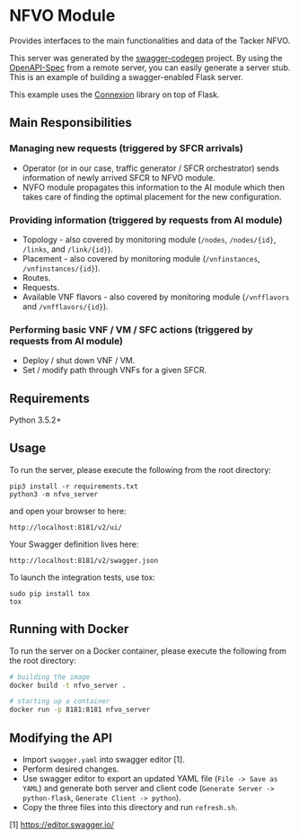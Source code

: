 # NFVO Module

Provides interfaces to the main functionalities and data of the Tacker NFVO.

This server was generated by the [swagger-codegen](https://github.com/swagger-api/swagger-codegen) project. By using the
[OpenAPI-Spec](https://github.com/swagger-api/swagger-core/wiki) from a remote server, you can easily generate a server stub.  This
is an example of building a swagger-enabled Flask server.

This example uses the [Connexion](https://github.com/zalando/connexion) library on top of Flask.
## Main Responsibilities

### Managing new requests (triggered by SFCR arrivals)

- Operator (or in our case, traffic generator / SFCR orchestrator) sends information of newly arrived SFCR to NFVO module.
- NVFO module propagates this information to the AI module which then takes care of finding the optimal placement for the new configuration.

### Providing information (triggered by requests from AI module)

- Topology - also covered by monitoring module (`/nodes`, `/nodes/{id}`, `/links`, and `/link/{id}`).
- Placement - also covered by monitoring module (`/vnfinstances`, `/vnfinstances/{id}`).
- Routes.
- Requests.
- Available VNF flavors - also covered by monitoring module (`/vnfflavors` and `/vnfflavors/{id}`).

### Performing basic VNF / VM / SFC actions (triggered by requests from AI module)

- Deploy / shut down VNF / VM.
- Set / modify path through VNFs for a given SFCR.

## Requirements
Python 3.5.2+

## Usage
To run the server, please execute the following from the root directory:

```
pip3 install -r requirements.txt
python3 -m nfvo_server
```

and open your browser to here:

```
http://localhost:8181/v2/ui/
```

Your Swagger definition lives here:

```
http://localhost:8181/v2/swagger.json
```

To launch the integration tests, use tox:
```
sudo pip install tox
tox
```

## Running with Docker

To run the server on a Docker container, please execute the following from the root directory:

```bash
# building the image
docker build -t nfvo_server .

# starting up a container
docker run -p 8181:8181 nfvo_server
```

## Modifying the API

- Import `swagger.yaml` into swagger editor [1].
- Perform desired changes.
- Use swagger editor to export an updated YAML file (`File -> Save as YAML`) and generate both server and client code (`Generate Server -> python-flask`, `Generate Client -> python`).
- Copy the three files into this directory and run `refresh.sh`.

[1] https://editor.swagger.io/


